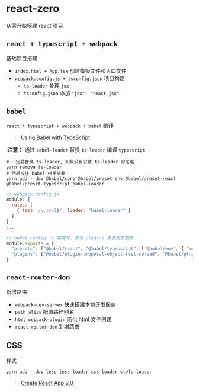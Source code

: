 # react-zero
从零开始搭建 react 项目



## `react + typescript + webpack`
基础项目搭建

- `index.html + App.tsx` 创建模板文件和入口文件
- `webpack.config.js + tsconfig.json` 项目构建
  - `ts-loader` 处理 `jsx`
  - `tsconfig.json` 添加 `"jsx": "react-jsx"`



## `babel`
`react + typescript + webpack + babel` 编译

> [Using Babel with TypeScript](https://www.typescriptlang.org/docs/handbook/babel-with-typescript.html)

ℹ️**注意：** 通过 `babel-loader` 替换 `ts-loader` 编译 `typescript`

```shell
# 一定要替换 ts-loader, 如果没有安装 ts-loader 可忽略
yarn remove ts-loader
# 然后按住 babel 相关依赖
yarn add --dev @babel/core @babel/preset-env @babel/preset-react @babel/preset-typescript babel-loader
```

```js
// webpack.config.js
module: {
  rules: [
    { test: /\.tsx?$/, loader: "babel-loader" }
  ]
}
...
```

```js
// babel.config.js 需要时，请为 plugins 单独安装依赖
module.exports = {
  "presets": ["@babel/react", "@babel/typescript", ["@babel/env", { "modules": false }]],
  "plugins": ["@babel/plugin-proposal-object-rest-spread", "@babel/plugin-proposal-class-properties"]
}
```



## `react-router-dom`
新增路由

- `webpack-dev-server` 快速搭建本地开发服务
- `path alias` 配置路径别名
- `html-webpack-plugin` 简化 html 文件创建
- `react-router-dom` 新增路由



## CSS
样式

```
yarn add --dev less less-loader css-loader style-loader
```


> [Create React App 2.0](https://reactjs.org/blog/2018/10/01/create-react-app-v2.html)
